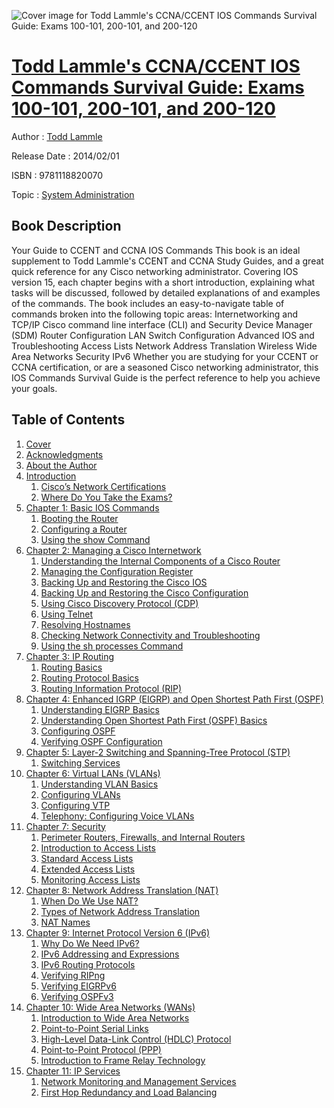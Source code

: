 ![Cover image for Todd Lammle&#39;s CCNA/CCENT IOS Commands Survival Guide: Exams 100-101, 200-101, and 200-120](https://imgdetail.ebookreading.net/cover/cover/system_admin/EB9781118820070.jpg)

[Todd Lammle&#39;s CCNA/CCENT IOS Commands Survival Guide: Exams 100-101, 200-101, and 200-120](https://ebookreading.net/view/book/Todd+Lammle%26%2339%3Bs+CCNA%2FCCENT+IOS+Commands+Survival+Guide%3A+Exams+100-101%2C+200-101%2C+and+200-120-EB9781118820070_1.html "Todd Lammle&#39;s CCNA/CCENT IOS Commands Survival Guide: Exams 100-101, 200-101, and 200-120")
====================================================================================================================

Author : [Todd Lammle](https://ebookreading.net/search/author/Todd+Lammle)

Release Date : 2014/02/01

ISBN : 9781118820070

Topic : [System Administration](https://ebookreading.net/search/category/system-administration)

Book Description
-----------------

Your Guide to CCENT and CCNA IOS Commands
This book is an ideal supplement to Todd Lammle's CCENT and CCNA Study Guides, and a great quick reference for any Cisco networking administrator. Covering IOS version 15, each chapter begins with a short introduction, explaining what tasks will be discussed, followed by detailed explanations of and examples of the commands. The book includes an easy-to-navigate table of commands broken into the following topic areas:
Internetworking and TCP/IP
Cisco command line interface (CLI) and Security Device Manager (SDM)
Router Configuration
LAN Switch Configuration
Advanced IOS and Troubleshooting
Access Lists
Network Address Translation
Wireless
Wide Area Networks
Security
IPv6
Whether you are studying for your CCENT or CCNA certification, or are a seasoned Cisco networking administrator, this IOS Commands Survival Guide is the perfect reference to help you achieve your goals.
              
Table of Contents
-----------------

1. [Cover](https://ebookreading.net/view/book/Todd+Lammle%26%2339%3Bs+CCNA%2FCCENT+IOS+Commands+Survival+Guide%3A+Exams+100-101%2C+200-101%2C+and+200-120-EB9781118820070_1.html)
1. [Acknowledgments](https://ebookreading.net/view/book/Todd+Lammle%26%2339%3Bs+CCNA%2FCCENT+IOS+Commands+Survival+Guide%3A+Exams+100-101%2C+200-101%2C+and+200-120-EB9781118820070_4.html#mt-820049ffirst-000)
1. [About the Author](https://ebookreading.net/view/book/Todd+Lammle%26%2339%3Bs+CCNA%2FCCENT+IOS+Commands+Survival+Guide%3A+Exams+100-101%2C+200-101%2C+and+200-120-EB9781118820070_4.html#mt-820049ffirst-000)
1. [Introduction](https://ebookreading.net/view/book/Todd+Lammle%26%2339%3Bs+CCNA%2FCCENT+IOS+Commands+Survival+Guide%3A+Exams+100-101%2C+200-101%2C+and+200-120-EB9781118820070_5.html)
    1. [Cisco’s Network Certifications](https://ebookreading.net/view/book/Todd+Lammle%26%2339%3Bs+CCNA%2FCCENT+IOS+Commands+Survival+Guide%3A+Exams+100-101%2C+200-101%2C+and+200-120-EB9781118820070_5.html#h1-820049flast-0001)
    1. [Where Do You Take the Exams?](https://ebookreading.net/view/book/Todd+Lammle%26%2339%3Bs+CCNA%2FCCENT+IOS+Commands+Survival+Guide%3A+Exams+100-101%2C+200-101%2C+and+200-120-EB9781118820070_5.html#h1-820049flast-0002)
1. [Chapter 1: Basic IOS Commands](https://ebookreading.net/view/book/Todd+Lammle%26%2339%3Bs+CCNA%2FCCENT+IOS+Commands+Survival+Guide%3A+Exams+100-101%2C+200-101%2C+and+200-120-EB9781118820070_6.html)
    1. [Booting the Router](https://ebookreading.net/view/book/Todd+Lammle%26%2339%3Bs+CCNA%2FCCENT+IOS+Commands+Survival+Guide%3A+Exams+100-101%2C+200-101%2C+and+200-120-EB9781118820070_6.html#h1-820049c01-0001)
    1. [Configuring a Router](https://ebookreading.net/view/book/Todd+Lammle%26%2339%3Bs+CCNA%2FCCENT+IOS+Commands+Survival+Guide%3A+Exams+100-101%2C+200-101%2C+and+200-120-EB9781118820070_6.html#h1-820049c01-0002)
    1. [Using the show Command](https://ebookreading.net/view/book/Todd+Lammle%26%2339%3Bs+CCNA%2FCCENT+IOS+Commands+Survival+Guide%3A+Exams+100-101%2C+200-101%2C+and+200-120-EB9781118820070_6.html#h1-820049c01-0003)
1. [Chapter 2: Managing a Cisco Internetwork](https://ebookreading.net/view/book/Todd+Lammle%26%2339%3Bs+CCNA%2FCCENT+IOS+Commands+Survival+Guide%3A+Exams+100-101%2C+200-101%2C+and+200-120-EB9781118820070_7.html)
    1. [Understanding the Internal Components of a Cisco Router](https://ebookreading.net/view/book/Todd+Lammle%26%2339%3Bs+CCNA%2FCCENT+IOS+Commands+Survival+Guide%3A+Exams+100-101%2C+200-101%2C+and+200-120-EB9781118820070_7.html#h1-820049c02-0001)
    1. [Managing the Configuration Register](https://ebookreading.net/view/book/Todd+Lammle%26%2339%3Bs+CCNA%2FCCENT+IOS+Commands+Survival+Guide%3A+Exams+100-101%2C+200-101%2C+and+200-120-EB9781118820070_7.html#h1-820049c02-0002)
    1. [Backing Up and Restoring the Cisco IOS](https://ebookreading.net/view/book/Todd+Lammle%26%2339%3Bs+CCNA%2FCCENT+IOS+Commands+Survival+Guide%3A+Exams+100-101%2C+200-101%2C+and+200-120-EB9781118820070_7.html#h1-820049c02-0003)
    1. [Backing Up and Restoring the Cisco Configuration](https://ebookreading.net/view/book/Todd+Lammle%26%2339%3Bs+CCNA%2FCCENT+IOS+Commands+Survival+Guide%3A+Exams+100-101%2C+200-101%2C+and+200-120-EB9781118820070_7.html#h1-820049c02-0004)
    1. [Using Cisco Discovery Protocol (CDP)](https://ebookreading.net/view/book/Todd+Lammle%26%2339%3Bs+CCNA%2FCCENT+IOS+Commands+Survival+Guide%3A+Exams+100-101%2C+200-101%2C+and+200-120-EB9781118820070_7.html#h1-820049c02-0005)
    1. [Using Telnet](https://ebookreading.net/view/book/Todd+Lammle%26%2339%3Bs+CCNA%2FCCENT+IOS+Commands+Survival+Guide%3A+Exams+100-101%2C+200-101%2C+and+200-120-EB9781118820070_7.html#h1-820049c02-0006)
    1. [Resolving Hostnames](https://ebookreading.net/view/book/Todd+Lammle%26%2339%3Bs+CCNA%2FCCENT+IOS+Commands+Survival+Guide%3A+Exams+100-101%2C+200-101%2C+and+200-120-EB9781118820070_7.html#h1-820049c02-0007)
    1. [Checking Network Connectivity and Troubleshooting](https://ebookreading.net/view/book/Todd+Lammle%26%2339%3Bs+CCNA%2FCCENT+IOS+Commands+Survival+Guide%3A+Exams+100-101%2C+200-101%2C+and+200-120-EB9781118820070_7.html#h1-820049c02-0008)
    1. [Using the sh processes Command](https://ebookreading.net/view/book/Todd+Lammle%26%2339%3Bs+CCNA%2FCCENT+IOS+Commands+Survival+Guide%3A+Exams+100-101%2C+200-101%2C+and+200-120-EB9781118820070_7.html#h1-820049c02-0009)
1. [Chapter 3: IP Routing](https://ebookreading.net/view/book/Todd+Lammle%26%2339%3Bs+CCNA%2FCCENT+IOS+Commands+Survival+Guide%3A+Exams+100-101%2C+200-101%2C+and+200-120-EB9781118820070_8.html)
    1. [Routing Basics](https://ebookreading.net/view/book/Todd+Lammle%26%2339%3Bs+CCNA%2FCCENT+IOS+Commands+Survival+Guide%3A+Exams+100-101%2C+200-101%2C+and+200-120-EB9781118820070_8.html#h1-820049c03-0001)
    1. [Routing Protocol Basics](https://ebookreading.net/view/book/Todd+Lammle%26%2339%3Bs+CCNA%2FCCENT+IOS+Commands+Survival+Guide%3A+Exams+100-101%2C+200-101%2C+and+200-120-EB9781118820070_8.html#h1-820049c03-0002)
    1. [Routing Information Protocol (RIP)](https://ebookreading.net/view/book/Todd+Lammle%26%2339%3Bs+CCNA%2FCCENT+IOS+Commands+Survival+Guide%3A+Exams+100-101%2C+200-101%2C+and+200-120-EB9781118820070_8.html#h1-820049c03-0003)
1. [Chapter 4: Enhanced IGRP (EIGRP) and Open Shortest Path First (OSPF)](https://ebookreading.net/view/book/Todd+Lammle%26%2339%3Bs+CCNA%2FCCENT+IOS+Commands+Survival+Guide%3A+Exams+100-101%2C+200-101%2C+and+200-120-EB9781118820070_9.html)
    1. [Understanding EIGRP Basics](https://ebookreading.net/view/book/Todd+Lammle%26%2339%3Bs+CCNA%2FCCENT+IOS+Commands+Survival+Guide%3A+Exams+100-101%2C+200-101%2C+and+200-120-EB9781118820070_9.html#h1-820049c04-0001)
    1. [Understanding Open Shortest Path First (OSPF) Basics](https://ebookreading.net/view/book/Todd+Lammle%26%2339%3Bs+CCNA%2FCCENT+IOS+Commands+Survival+Guide%3A+Exams+100-101%2C+200-101%2C+and+200-120-EB9781118820070_9.html#h1-820049c04-0002)
    1. [Configuring OSPF](https://ebookreading.net/view/book/Todd+Lammle%26%2339%3Bs+CCNA%2FCCENT+IOS+Commands+Survival+Guide%3A+Exams+100-101%2C+200-101%2C+and+200-120-EB9781118820070_9.html#h1-820049c04-0003)
    1. [Verifying OSPF Configuration](https://ebookreading.net/view/book/Todd+Lammle%26%2339%3Bs+CCNA%2FCCENT+IOS+Commands+Survival+Guide%3A+Exams+100-101%2C+200-101%2C+and+200-120-EB9781118820070_9.html#h1-820049c04-0004)
1. [Chapter 5: Layer-2 Switching and Spanning-Tree Protocol (STP)](https://ebookreading.net/view/book/Todd+Lammle%26%2339%3Bs+CCNA%2FCCENT+IOS+Commands+Survival+Guide%3A+Exams+100-101%2C+200-101%2C+and+200-120-EB9781118820070_10.html)
    1. [Switching Services](https://ebookreading.net/view/book/Todd+Lammle%26%2339%3Bs+CCNA%2FCCENT+IOS+Commands+Survival+Guide%3A+Exams+100-101%2C+200-101%2C+and+200-120-EB9781118820070_10.html#h1-820049c05-0001)
1. [Chapter 6: Virtual LANs (VLANs)](https://ebookreading.net/view/book/Todd+Lammle%26%2339%3Bs+CCNA%2FCCENT+IOS+Commands+Survival+Guide%3A+Exams+100-101%2C+200-101%2C+and+200-120-EB9781118820070_11.html)
    1. [Understanding VLAN Basics](https://ebookreading.net/view/book/Todd+Lammle%26%2339%3Bs+CCNA%2FCCENT+IOS+Commands+Survival+Guide%3A+Exams+100-101%2C+200-101%2C+and+200-120-EB9781118820070_11.html#h1-820049c06-0001)
    1. [Configuring VLANs](https://ebookreading.net/view/book/Todd+Lammle%26%2339%3Bs+CCNA%2FCCENT+IOS+Commands+Survival+Guide%3A+Exams+100-101%2C+200-101%2C+and+200-120-EB9781118820070_11.html#h1-820049c06-0002)
    1. [Configuring VTP](https://ebookreading.net/view/book/Todd+Lammle%26%2339%3Bs+CCNA%2FCCENT+IOS+Commands+Survival+Guide%3A+Exams+100-101%2C+200-101%2C+and+200-120-EB9781118820070_11.html#h1-820049c06-0003)
    1. [Telephony: Configuring Voice VLANs](https://ebookreading.net/view/book/Todd+Lammle%26%2339%3Bs+CCNA%2FCCENT+IOS+Commands+Survival+Guide%3A+Exams+100-101%2C+200-101%2C+and+200-120-EB9781118820070_11.html#h1-820049c06-0004)
1. [Chapter 7: Security](https://ebookreading.net/view/book/Todd+Lammle%26%2339%3Bs+CCNA%2FCCENT+IOS+Commands+Survival+Guide%3A+Exams+100-101%2C+200-101%2C+and+200-120-EB9781118820070_12.html)
    1. [Perimeter Routers, Firewalls, and Internal Routers](https://ebookreading.net/view/book/Todd+Lammle%26%2339%3Bs+CCNA%2FCCENT+IOS+Commands+Survival+Guide%3A+Exams+100-101%2C+200-101%2C+and+200-120-EB9781118820070_12.html#h1-820049c07-0001)
    1. [Introduction to Access Lists](https://ebookreading.net/view/book/Todd+Lammle%26%2339%3Bs+CCNA%2FCCENT+IOS+Commands+Survival+Guide%3A+Exams+100-101%2C+200-101%2C+and+200-120-EB9781118820070_12.html#h1-820049c07-0002)
    1. [Standard Access Lists](https://ebookreading.net/view/book/Todd+Lammle%26%2339%3Bs+CCNA%2FCCENT+IOS+Commands+Survival+Guide%3A+Exams+100-101%2C+200-101%2C+and+200-120-EB9781118820070_12.html#h1-820049c07-0003)
    1. [Extended Access Lists](https://ebookreading.net/view/book/Todd+Lammle%26%2339%3Bs+CCNA%2FCCENT+IOS+Commands+Survival+Guide%3A+Exams+100-101%2C+200-101%2C+and+200-120-EB9781118820070_12.html#h1-820049c07-0004)
    1. [Monitoring Access Lists](https://ebookreading.net/view/book/Todd+Lammle%26%2339%3Bs+CCNA%2FCCENT+IOS+Commands+Survival+Guide%3A+Exams+100-101%2C+200-101%2C+and+200-120-EB9781118820070_12.html#h1-820049c07-0005)
1. [Chapter 8: Network Address Translation (NAT)](https://ebookreading.net/view/book/Todd+Lammle%26%2339%3Bs+CCNA%2FCCENT+IOS+Commands+Survival+Guide%3A+Exams+100-101%2C+200-101%2C+and+200-120-EB9781118820070_13.html)
    1. [When Do We Use NAT?](https://ebookreading.net/view/book/Todd+Lammle%26%2339%3Bs+CCNA%2FCCENT+IOS+Commands+Survival+Guide%3A+Exams+100-101%2C+200-101%2C+and+200-120-EB9781118820070_13.html#h1-820049c08-0001)
    1. [Types of Network Address Translation](https://ebookreading.net/view/book/Todd+Lammle%26%2339%3Bs+CCNA%2FCCENT+IOS+Commands+Survival+Guide%3A+Exams+100-101%2C+200-101%2C+and+200-120-EB9781118820070_13.html#h1-820049c08-0002)
    1. [NAT Names](https://ebookreading.net/view/book/Todd+Lammle%26%2339%3Bs+CCNA%2FCCENT+IOS+Commands+Survival+Guide%3A+Exams+100-101%2C+200-101%2C+and+200-120-EB9781118820070_13.html#h1-820049c08-0003)
1. [Chapter 9: Internet Protocol Version 6 (IPv6)](https://ebookreading.net/view/book/Todd+Lammle%26%2339%3Bs+CCNA%2FCCENT+IOS+Commands+Survival+Guide%3A+Exams+100-101%2C+200-101%2C+and+200-120-EB9781118820070_14.html)
    1. [Why Do We Need IPv6?](https://ebookreading.net/view/book/Todd+Lammle%26%2339%3Bs+CCNA%2FCCENT+IOS+Commands+Survival+Guide%3A+Exams+100-101%2C+200-101%2C+and+200-120-EB9781118820070_14.html#h1-820049c09-0001)
    1. [IPv6 Addressing and Expressions](https://ebookreading.net/view/book/Todd+Lammle%26%2339%3Bs+CCNA%2FCCENT+IOS+Commands+Survival+Guide%3A+Exams+100-101%2C+200-101%2C+and+200-120-EB9781118820070_14.html#h1-820049c09-0002)
    1. [IPv6 Routing Protocols](https://ebookreading.net/view/book/Todd+Lammle%26%2339%3Bs+CCNA%2FCCENT+IOS+Commands+Survival+Guide%3A+Exams+100-101%2C+200-101%2C+and+200-120-EB9781118820070_14.html#h1-820049c09-0003)
    1. [Verifying RIPng](https://ebookreading.net/view/book/Todd+Lammle%26%2339%3Bs+CCNA%2FCCENT+IOS+Commands+Survival+Guide%3A+Exams+100-101%2C+200-101%2C+and+200-120-EB9781118820070_14.html#h1-820049c09-0004)
    1. [Verifying EIGRPv6](https://ebookreading.net/view/book/Todd+Lammle%26%2339%3Bs+CCNA%2FCCENT+IOS+Commands+Survival+Guide%3A+Exams+100-101%2C+200-101%2C+and+200-120-EB9781118820070_14.html#h1-820049c09-0005)
    1. [Verifying OSPFv3](https://ebookreading.net/view/book/Todd+Lammle%26%2339%3Bs+CCNA%2FCCENT+IOS+Commands+Survival+Guide%3A+Exams+100-101%2C+200-101%2C+and+200-120-EB9781118820070_14.html#h1-820049c09-0006)
1. [Chapter 10: Wide Area Networks (WANs)](https://ebookreading.net/view/book/Todd+Lammle%26%2339%3Bs+CCNA%2FCCENT+IOS+Commands+Survival+Guide%3A+Exams+100-101%2C+200-101%2C+and+200-120-EB9781118820070_15.html)
    1. [Introduction to Wide Area Networks](https://ebookreading.net/view/book/Todd+Lammle%26%2339%3Bs+CCNA%2FCCENT+IOS+Commands+Survival+Guide%3A+Exams+100-101%2C+200-101%2C+and+200-120-EB9781118820070_15.html#h1-820049c10-0001)
    1. [Point-to-Point Serial Links](https://ebookreading.net/view/book/Todd+Lammle%26%2339%3Bs+CCNA%2FCCENT+IOS+Commands+Survival+Guide%3A+Exams+100-101%2C+200-101%2C+and+200-120-EB9781118820070_15.html#h1-820049c10-0002)
    1. [High-Level Data-Link Control (HDLC) Protocol](https://ebookreading.net/view/book/Todd+Lammle%26%2339%3Bs+CCNA%2FCCENT+IOS+Commands+Survival+Guide%3A+Exams+100-101%2C+200-101%2C+and+200-120-EB9781118820070_15.html#h1-820049c10-0003)
    1. [Point-to-Point Protocol (PPP)](https://ebookreading.net/view/book/Todd+Lammle%26%2339%3Bs+CCNA%2FCCENT+IOS+Commands+Survival+Guide%3A+Exams+100-101%2C+200-101%2C+and+200-120-EB9781118820070_15.html#h1-820049c10-0004)
    1. [Introduction to Frame Relay Technology](https://ebookreading.net/view/book/Todd+Lammle%26%2339%3Bs+CCNA%2FCCENT+IOS+Commands+Survival+Guide%3A+Exams+100-101%2C+200-101%2C+and+200-120-EB9781118820070_15.html#h1-820049c10-0005)
1. [Chapter 11: IP Services](https://ebookreading.net/view/book/Todd+Lammle%26%2339%3Bs+CCNA%2FCCENT+IOS+Commands+Survival+Guide%3A+Exams+100-101%2C+200-101%2C+and+200-120-EB9781118820070_16.html)
    1. [Network Monitoring and Management Services](https://ebookreading.net/view/book/Todd+Lammle%26%2339%3Bs+CCNA%2FCCENT+IOS+Commands+Survival+Guide%3A+Exams+100-101%2C+200-101%2C+and+200-120-EB9781118820070_16.html#h1-820049c11-0001)
    1. [First Hop Redundancy and Load Balancing](https://ebookreading.net/view/book/Todd+Lammle%26%2339%3Bs+CCNA%2FCCENT+IOS+Commands+Survival+Guide%3A+Exams+100-101%2C+200-101%2C+and+200-120-EB9781118820070_16.html#h1-820049c11-0002)
